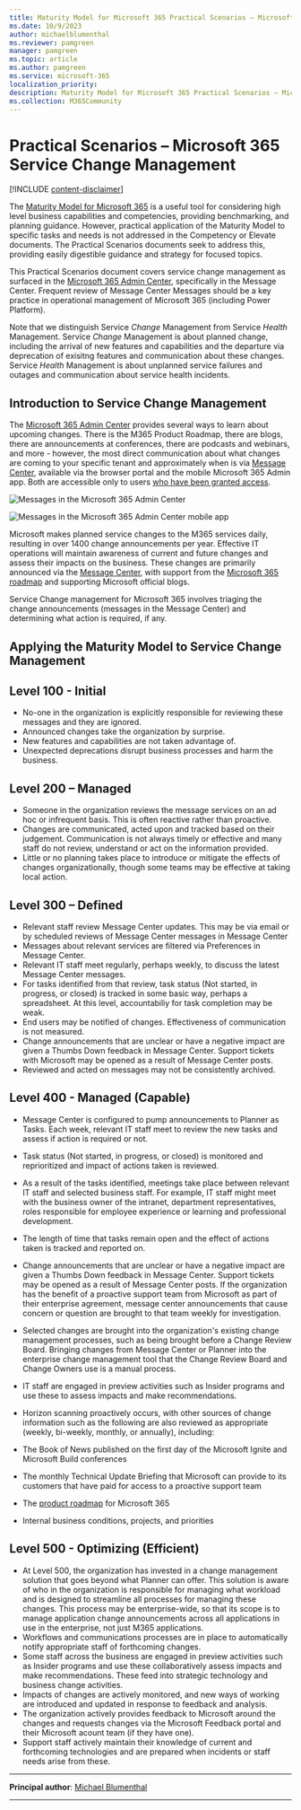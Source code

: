 ```yaml
---
title: Maturity Model for Microsoft 365 Practical Scenarios – Microsoft 365 Service Change Management
ms.date: 10/9/2023
author: michaelblumenthal
ms.reviewer: pamgreen
manager: pamgreen
ms.topic: article
ms.author: pamgreen
ms.service: microsoft-365
localization_priority:
description: Maturity Model for Microsoft 365 Practical Scenarios – Microsoft 365 Service Change Management
ms.collection: M365Community
---
```


# Practical Scenarios – Microsoft 365 Service Change Management

[!INCLUDE [content-disclaimer](includes/content-disclaimer.md)]

The [Maturity Model for Microsoft 365](microsoft365-maturity-model--intro.md) is a useful tool for considering high level business capabilities and competencies, providing benchmarking, and planning guidance. However, practical application of the Maturity Model to specific tasks and needs is not addressed in the Competency or Elevate documents. The Practical Scenarios documents seek to address this, providing easily digestible guidance and strategy for focused topics.

This Practical Scenarios document covers service change management as surfaced in the [Microsoft 365 Admin Center](https://admin.cloud.microsoft/?source=applauncher#/homepage), specifically in the Message Center. Frequent review of Message Center Messages should be a key practice in operational management of Microsoft 365 (including Power Platform).

Note that we distinguish Service *Change* Management from Service *Health* Management.  Service *Change* Management is about planned change, including the arrival of new features and capabilities and the departure via deprecation of exisitng features and communication about these changes. Service *Health* Management is about unplanned service failures and outages and communication about service health incidents.

## Introduction to Service Change Management

The [Microsoft 365 Admin Center](https://admin.cloud.microsoft/#/homepage) provides several ways to learn about upcoming changes.  There is the M365 Product Roadmap, there are blogs, there are announcements at conferences, there are podcasts and webinars, and more - however, the most direct communication about what changes are coming to your specific tenant and approximately when is via [Message Center](https://admin.cloud.microsoft/?source=applauncher#/MessageCenter), available via the browser portal and the mobile Microsoft 365 Admin app. Both are accessible only to users [who have been granted access](https://learn.microsoft.com/en-us/microsoft-365/admin/manage/message-center?view=o365-worldwide#frequently-asked-questions). 

![Messages in the Microsoft 365 Admin Center](media/maturity-model-microsoft365-servicing-microsoft365-service-change-management\advisories.jpg)

![Messages in the Microsoft 365 Admin Center mobile app](media/maturity-model-microsoft365-servicing-microsoft365-service-change-management\advisories-mobile.jpg)

Microsoft makes planned service changes to the M365 services daily, resulting in over 1400 change announcements per year. Effective IT operations will maintain awareness of current and future changes and assess their impacts on the business. These changes are primarily announced via the [Message Center](https://admin.cloud.microsoft/?source=applauncher#/MessageCenter), with support from the [Microsoft 365 roadmap](https://www.microsoft.com/microsoft-365/roadmap) and supporting Microsoft official blogs.

Service Change management for Microsoft 365 involves triaging the change announcements (messages in the Message Center) and determining what action is required, if any.

## Applying the Maturity Model to Service Change Management

## Level 100 - Initial

- No-one in the organization is explicitly responsible for reviewing these messages and they are ignored.
- Announced changes take the organization by surprise.
- New features and capabilities are not taken advantage of.
- Unexpected deprecations disrupt business processes and harm the business.

## Level 200 – Managed

- Someone in the organization reviews the message services on an ad hoc or infrequent basis. This is often reactive rather than proactive.
- Changes are communicated, acted upon and tracked based on their judgement. Communication is not always timely or effective and many staff do not review, understand or act on the information provided.
- Little or no planning takes place to introduce or mitigate the effects of changes organizationally, though some teams may be effective at taking local action.

## Level 300 – Defined

- Relevant staff review Message Center updates. This may be via email or by scheduled reviews of Message Center messages in Message Center 
- Messages about relevant services are filtered via Preferences in Message Center.
- Relevant IT staff meet regularly, perhaps weekly, to discuss the latest Message Center messages. 
- For tasks identified from that review, task status (Not started, in progress, or closed) is tracked in some basic way, perhaps a spreadsheet. At this level, accountabiliy for task completion may be weak.
- End users may be notified of changes.  Effectiveness of communication is not measured.
- Change announcements that are unclear or have a negative impact are given a Thumbs Down feedback in Message Center. Support tickets with Microsoft may be opened as a result of Message Center posts.
- Reviewed and acted on messages may not be consistently archived.

## Level 400 - Managed (Capable)

- Message Center is configured to pump announcements to Planner as Tasks. Each week, relevant IT staff meet to review the new tasks and assess if action is required or not.
- Task status (Not started, in progress, or closed) is monitored and reprioritized and impact of actions taken is reviewed.
- As a result of the tasks identified, meetings take place between relevant IT staff and selected business staff.  For example, IT staff might meet with the business owner of the intranet, department representatives, roles responsible for employee experience or learning and professional development.
- The length of time that tasks remain open and the effect of actions taken is tracked and reported on.
- Change announcements that are unclear or have a negative impact are given a Thumbs Down feedback in Message Center. Support tickets may be opened as a result of Message Center posts. If the organization has the benefit of a proactive support team from Microsoft as part of their enterprise agreement, message center announcements that cause concern or question are brought to that team weekly for investigation.
- Selected changes are brought into the organization's existing change management processes, such as being brought before a Change Review Board. Bringing changes from Message Center or Planner into the enterprise change management tool that the Change Review Board and Change Owners use is a manual process.
- IT staff are engaged in preview activities such as Insider programs and use these to assess impacts and make recommendations.
- Horizon scanning proactively occurs, with other sources of change information such as the following are also reviewed as appropriate (weekly, bi-weekly, monthly, or annually), including:

- The Book of News published on the first day of the Microsoft Ignite and Microsoft Build conferences
- The monthly Technical Update Briefing that Microsoft can provide to its customers that have paid for access to a proactive support team
- The [product roadmap](https://www.microsoft.com/microsoft-365/roadmap) for Microsoft 365
- Internal business conditions, projects, and priorities

## Level 500 - Optimizing (Efficient)

- At Level 500, the organization has invested in a change management solution that goes beyond what Planner can offer. This solution is aware of who in the organization is responsible for managing what workload and is designed to streamline all processes for managing these changes. This process may be enterprise-wide, so that its scope is to manage application change announcements across all applications in use in the enterprise, not just M365 applications.
- Workflows and communications processes are in place to automatically notify appropriate staff of forthcoming changes.
- Some staff across the business are engaged in preview activities such as Insider programs and use these collaboratively assess impacts and make recommendations. These feed into strategic technology and business change activities.
- Impacts of changes are actively monitored, and new ways of working are introduced and updated in response to feedback and analysis.
- The organization actively provides feedback to Microsoft around the changes and requests changes via the Microsoft Feedback portal and their Microsoft acount team (if they have one).
- Support staff actively maintain their knowledge of current and forthcoming technologies and are prepared when incidents or staff needs arise from these.

---

**Principal author**: [Michael Blumenthal](https://www.linkedin.com/in/michaelbblumenthal/)

---
